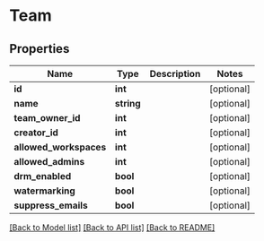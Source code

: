# Team

## Properties
Name | Type | Description | Notes
------------ | ------------- | ------------- | -------------
**id** | **int** |  | [optional] 
**name** | **string** |  | [optional] 
**team_owner_id** | **int** |  | [optional] 
**creator_id** | **int** |  | [optional] 
**allowed_workspaces** | **int** |  | [optional] 
**allowed_admins** | **int** |  | [optional] 
**drm_enabled** | **bool** |  | [optional] 
**watermarking** | **bool** |  | [optional] 
**suppress_emails** | **bool** |  | [optional] 

[[Back to Model list]](../README.md#documentation-for-models) [[Back to API list]](../README.md#documentation-for-api-endpoints) [[Back to README]](../README.md)


